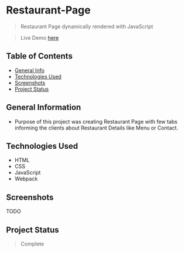 # Restaurant-Page
> Restaurant Page dynamically rendered with JavaScript

> Live Demo <a href="https://przewnic.github.io/Restaurant-Page/">here</a>

## Table of Contents
* [General Info](#general-information)
* [Technologies Used](#technologies-used)
* [Screenshots](#screenshots)
* [Project Status](#project-status)

## General Information
- Purpose of this project was creating Restaurant Page with few tabs informing the clients about Restaurant Details like Menu or Contact.

## Technologies Used
- HTML 
- CSS
- JavaScript
- Webpack

## Screenshots
TODO

## Project Status
> Complete
